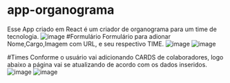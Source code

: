 # app-organograma
Esse App criado em React é um criador de organograma para um time de tecnologia.
![image](https://user-images.githubusercontent.com/125046205/226641159-d70ed177-7eb6-4b7b-a334-6754ca818fb7.png)
#Formulário
Formulário para adionar Nome,Cargo,Imagem com URL, e seu respectivo TIME.
![image](https://user-images.githubusercontent.com/125046205/226642288-e2285919-7c06-4025-8869-3c1391047b29.png)
![image](https://user-images.githubusercontent.com/125046205/226642414-b766a30b-8f65-4149-bcee-7ec334717cc9.png)

#Times 
Conforme o usuário vai adicionando CARDS de colaboradores, logo abaixo a página vai se atualizando de acordo com os dados inseridos.
![image](https://user-images.githubusercontent.com/125046205/226643836-fce4579b-e296-4adf-acfd-d58abf80ec97.png)
![image](https://user-images.githubusercontent.com/125046205/226643986-80b7fb78-70b8-4685-a61f-38c401e7f4a8.png)


